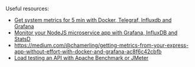 Useful resources:
 - [Get system metrics for 5 min with Docker, Telegraf, Influxdb and Grafana](https://towardsdatascience.com/get-system-metrics-for-5-min-with-docker-telegraf-influxdb-and-grafana-97cfd957f0ac)
 - [Monitor your NodeJS microservice app with Grafana, InfluxDB and StatsD](https://medium.com/@jcbaey/your-nodejs-app-deserves-grafana-influxdb-and-statsd-f61d506bdb7e)
 - https://medium.com/@chamerling/getting-metrics-from-your-express-app-without-effort-with-docker-and-grafana-ac8f6c42cbfb
 - [Load testing an API with Apache Benchmark or JMeter](https://medium.com/@harrietty/load-testing-an-api-with-apache-benchmark-or-jmeter-24cfe39d3a23)
